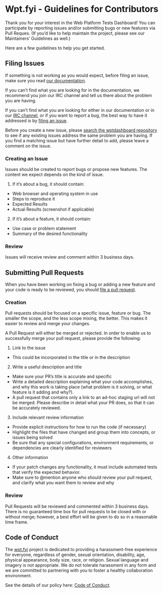 # Wpt.fyi - Guidelines for Contributors
Thank you for your interest in the Web Platform Tests Dashboard! You can participate by reporting issues and/or submitting bugs or new features via Pull Reques. (If you’d like to help maintain the project, please see our Maintainers’ Guidelines as well.)
 
Here are a few guidelines to help you get started.

## Filing Issues
If something is not working as you would expect, before filing an issue, make sure you read [our documentation](https://github.com/w3c/wptdashboard/blob/master/README.md). 
 
If you can’t find what you are looking for in the documentation, we recommend you join our IRC channel and tell us there about the problem you are having. 
 
If you can’t find what you are looking for either in our documentation or in our [IRC channel](http://irc.w3.org/?channels=testing), or if you want to report a bug, the best way to have it addressed is by [filing an issue](https://github.com/w3c/wptdashboard/issues/new).
 
Before you create a new issue, please [search the wptdashboard repository](https://github.com/w3c/wptdashboard/issues) to see if any existing issues address the same problem you are having.  If you find a matching issue but have further detail to add, please leave a comment on the issue.

### Creating an Issue
Issues should be created to report bugs or propose new features. The content we expect depends on the kind of issue.

1. If it’s about a bug, it should contain: 
-  Web browser and operating system in use
-  Steps to reproduce it
-  Expected Results
-  Actual Results (screenshot if applicable)

2. If it’s about a feature, it should contain:
-  Use case or problem statement
-  Summary of the desired functionality

### Review
Issues will receive review and comment within 3 business days.

## Submitting Pull Requests 
When you have been working on fixing a bug or adding a new feature and your code is ready to be reviewed, you should [file a pull request](https://github.com/w3c/wptdashboard/compare).

### Creation 
Pull requests should be focused on a specific issue, feature or bug. The smaller the scope, and the less scope mixing, the better. This makes it easier to review and merge your changes.

A Pull Request will either be merged or rejected. In order to enable us to successfully merge your pull request, please provide the following:

1. Link to the issue
-  This could be incorporated in the title or in the description

2. Write a useful description and title
-  Make sure your PR’s title is accurate and specific
-  Write a detailed description explaining what your code accomplishes, and why this work is taking place (what problem is it solving, or what feature is it adding and why?).
-  A pull request that contains only a link to an ad-hoc staging url will not be merged.  Please describe in detail what your PR does, so that it can be accurately reviewed.

3. Include relevant review information 
-  Provide explicit instructions for how to run the code (if necessary)
-  Highlight the files that have changed and group them into concepts, or issues being solved
-  Be sure that any special configurations, environment requirements, or dependencies are clearly identified for reviewers

4. Other information
-  If your patch changes any functionality, it must include automated tests that verify the expected behavior.
-  Make sure to @mention anyone who should review your pull request, and clarify what you want them to review and why

### Review
Pull Requests will be reviewed and commented within 3 business days. There is no guaranteed time box for pull requests to be closed with or without merge; however, a best effort will be given to do so in a reasonable time frame.

## Code of Conduct

The [wpt.fyi](https://github.com/w3c/wptdashboard) project is dedicated to providing a harassment-free experience for everyone, regardless of gender, sexual orientation, disability, age, physical appearance, body size, race, or religion. Sexual language and imagery is not appropriate. We do not tolerate harassment in any form and we are committed to partnering with you to foster a healthy collaboration environment. 

See the details of our policy here: [Code of Conduct](https://github.com/w3c/wptdashboard/blob/master/CODE_OF_CONDUCT.md).
